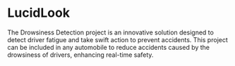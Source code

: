 # LucidLook
 The Drowsiness Detection project is an innovative solution designed to detect driver fatigue and take swift action to prevent accidents. This project can be included in any automobile to reduce accidents caused by the drowsiness of drivers, enhancing real-time safety.
